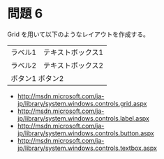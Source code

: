 # 問題 6
Grid を用いて以下のようなレイアウトを作成する。

<table>
	<tr><td>ラベル1</td><td>テキストボックス1</td></tr>
	<tr><td>ラベル2</td><td>テキストボックス2</td></tr>
	<tr><td colspan="2">ボタン1 ボタン2</td></tr>
</table>

- http://msdn.microsoft.com/ja-jp/library/system.windows.controls.grid.aspx
- http://msdn.microsoft.com/ja-jp/library/system.windows.controls.label.aspx
- http://msdn.microsoft.com/ja-jp/library/system.windows.controls.button.aspx
- http://msdn.microsoft.com/ja-jp/library/system.windows.controls.textbox.aspx
